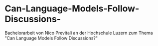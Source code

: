 # Can-Language-Models-Follow-Discussions-
Bachelorarbeit von Nico Previtali an der Hochschule Luzern zum Thema "Can Language Models Follow Discussions?"
